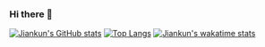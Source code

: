 ### Hi there 👋
[![Jiankun's GitHub stats](https://github-readme-stats-eight-gamma-19.vercel.app/api?username=JiankunW)](https://github.com/anuraghazra/github-readme-stats)
[![Top Langs](https://github-readme-stats-eight-gamma-19.vercel.app/api/top-langs/?username=JiankunW&layout=compact)](https://github.com/anuraghazra/github-readme-stats)
[![Jiankun's wakatime stats](https://github-readme-stats.vercel.app/api/wakatime?username=JiankunW)](https://github.com/anuraghazra/github-readme-stats)


<!--

**JiankunW/JiankunW** is a ✨ _special_ ✨ repository because its `README.md` (this file) appears on your GitHub profile.

Here are some ideas to get you started:

- 🔭 I’m currently working on ...
- 🌱 I’m currently learning ...
- 👯 I’m looking to collaborate on ...
- 🤔 I’m looking for help with ...
- 💬 Ask me about ...
- 📫 How to reach me: ...
- 😄 Pronouns: ...
- ⚡ Fun fact: ...
-->
